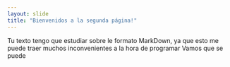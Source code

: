 ```yaml
---
layout: slide
title: "Bienvenidos a la segunda página!"
---
```

Tu texto
tengo que estudiar sobre le formato MarkDown, ya que esto me puede traer muchos inconvenientes a la hora de programar
Vamos que se puede
